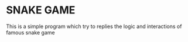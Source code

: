 # SNAKE GAME

This is a simple program which try to replies the logic and interactions of famous snake game